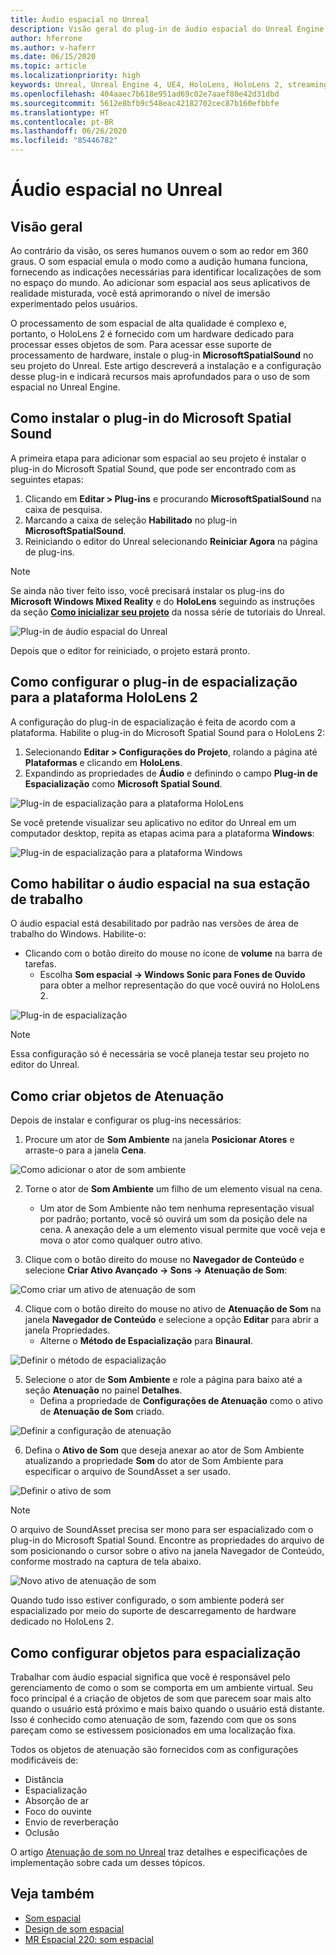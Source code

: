 ```yaml
---
title: Áudio espacial no Unreal
description: Visão geral do plug-in de áudio espacial do Unreal Engine.
author: hferrone
ms.author: v-haferr
ms.date: 06/15/2020
ms.topic: article
ms.localizationpriority: high
keywords: Unreal, Unreal Engine 4, UE4, HoloLens, HoloLens 2, streaming, remoting, mixed reality, development, getting started, features, new project, emulator, documentation, guides, features, holograms, game development
ms.openlocfilehash: 404aaec7b618e951ad69c02e7aaef80e42d31dbd
ms.sourcegitcommit: 5612e8bfb9c548eac42182702cec87b160efbbfe
ms.translationtype: HT
ms.contentlocale: pt-BR
ms.lasthandoff: 06/26/2020
ms.locfileid: "85446782"
---
```

# <a name="spatial-audio-in-unreal"></a>Áudio espacial no Unreal

## <a name="overview"></a>Visão geral

Ao contrário da visão, os seres humanos ouvem o som ao redor em 360 graus. O som espacial emula o modo como a audição humana funciona, fornecendo as indicações necessárias para identificar localizações de som no espaço do mundo. Ao adicionar som espacial aos seus aplicativos de realidade misturada, você está aprimorando o nível de imersão experimentado pelos usuários.  

O processamento de som espacial de alta qualidade é complexo e, portanto, o HoloLens 2 é fornecido com um hardware dedicado para processar esses objetos de som.  Para acessar esse suporte de processamento de hardware, instale o plug-in **MicrosoftSpatialSound** no seu projeto do Unreal. Este artigo descreverá a instalação e a configuração desse plug-in e indicará recursos mais aprofundados para o uso de som espacial no Unreal Engine. 

## <a name="installing-the-microsoft-spatial-sound-plugin"></a>Como instalar o plug-in do Microsoft Spatial Sound 

A primeira etapa para adicionar som espacial ao seu projeto é instalar o plug-in do Microsoft Spatial Sound, que pode ser encontrado com as seguintes etapas: 

1. Clicando em **Editar > Plug-ins** e procurando **MicrosoftSpatialSound** na caixa de pesquisa. 
2. Marcando a caixa de seleção **Habilitado** no plug-in **MicrosoftSpatialSound**. 
3. Reiniciando o editor do Unreal selecionando **Reiniciar Agora** na página de plug-ins. 

> [!NOTE]
> Se ainda não tiver feito isso, você precisará instalar os plug-ins do **Microsoft Windows Mixed Reality** e do **HoloLens** seguindo as instruções da seção **[Como inicializar seu projeto](unreal-uxt-ch2.md)** da nossa série de tutoriais do Unreal.

![Plug-in de áudio espacial do Unreal](images/unreal-spatial-audio-img-01.png)

Depois que o editor for reiniciado, o projeto estará pronto.


## <a name="setting-the-spatialization-plugin-for-hololens-2-platform"></a>Como configurar o plug-in de espacialização para a plataforma HoloLens 2
A configuração do plug-in de espacialização é feita de acordo com a plataforma.  Habilite o plug-in do Microsoft Spatial Sound para o HoloLens 2:
1. Selecionando **Editar > Configurações do Projeto**, rolando a página até **Plataformas** e clicando em **HoloLens**.
2. Expandindo as propriedades de **Áudio** e definindo o campo **Plug-in de Espacialização** como **Microsoft Spatial Sound**.

![Plug-in de espacialização para a plataforma HoloLens](images/unreal-spatial-audio-img-02.png)

Se você pretende visualizar seu aplicativo no editor do Unreal em um computador desktop, repita as etapas acima para a plataforma **Windows**:

![Plug-in de espacialização para a plataforma Windows](images/unreal-spatial-audio-img-05.png)

## <a name="enabling-spatial-audio-on-your-workstation"></a>Como habilitar o áudio espacial na sua estação de trabalho
O áudio espacial está desabilitado por padrão nas versões de área de trabalho do Windows. Habilite-o:
* Clicando com o botão direito do mouse no ícone de **volume** na barra de tarefas. 
    + Escolha **Som espacial -> Windows Sonic para Fones de Ouvido** para obter a melhor representação do que você ouvirá no HoloLens 2.

![Plug-in de espacialização](images/unreal-spatial-audio-img-04.png)

> [!NOTE]
>Essa configuração só é necessária se você planeja testar seu projeto no editor do Unreal.

## <a name="creating-attenuation-objects"></a>Como criar objetos de Atenuação
Depois de instalar e configurar os plug-ins necessários:
1. Procure um ator de **Som Ambiente** na janela **Posicionar Atores** e arraste-o para a janela **Cena**.

![Como adicionar o ator de som ambiente](images/unreal-spatial-audio-img-07.png)

2. Torne o ator de **Som Ambiente** um filho de um elemento visual na cena. 
    * Um ator de Som Ambiente não tem nenhuma representação visual por padrão; portanto, você só ouvirá um som da posição dele na cena. A anexação dele a um elemento visual permite que você veja e mova o ator como qualquer outro ativo.

3.  Clique com o botão direito do mouse no **Navegador de Conteúdo** e selecione **Criar Ativo Avançado -> Sons -> Atenuação de Som**:

![Como criar um ativo de atenuação de som](images/unreal-spatial-audio-img-06.png)

4. Clique com o botão direito do mouse no ativo de **Atenuação de Som** na janela **Navegador de Conteúdo** e selecione a opção **Editar** para abrir a janela Propriedades.
    * Alterne o **Método de Espacialização** para **Binaural**.

![Definir o método de espacialização](images/unreal-spatial-audio-img-03.png)

5. Selecione o ator de **Som Ambiente** e role a página para baixo até a seção **Atenuação** no painel **Detalhes**. 
    * Defina a propriedade de **Configurações de Atenuação** como o ativo de **Atenuação de Som** criado.

![Definir a configuração de atenuação](images/unreal-spatial-audio-img-08.png)

6. Defina o **Ativo de Som** que deseja anexar ao ator de Som Ambiente atualizando a propriedade **Som** do ator de Som Ambiente para especificar o arquivo de SoundAsset a ser usado.

![Definir o ativo de som](images/unreal-spatial-audio-img-09.png)

> [!NOTE] 
> O arquivo de SoundAsset precisa ser mono para ser espacializado com o plug-in do Microsoft Spatial Sound. Encontre as propriedades do arquivo de som posicionando o cursor sobre o ativo na janela Navegador de Conteúdo, conforme mostrado na captura de tela abaixo.

![Novo ativo de atenuação de som](images/unreal-spatial-audio-img-10.png)

Quando tudo isso estiver configurado, o som ambiente poderá ser espacializado por meio do suporte de descarregamento de hardware dedicado no HoloLens 2.

## <a name="configuring-objects-for-spatialization"></a>Como configurar objetos para espacialização
Trabalhar com áudio espacial significa que você é responsável pelo gerenciamento de como o som se comporta em um ambiente virtual. Seu foco principal é a criação de objetos de som que parecem soar mais alto quando o usuário está próximo e mais baixo quando o usuário está distante. Isso é conhecido como atenuação de som, fazendo com que os sons pareçam como se estivessem posicionados em uma localização fixa.

Todos os objetos de atenuação são fornecidos com as configurações modificáveis de:
* Distância
* Espacialização
* Absorção de ar
* Foco do ouvinte
* Envio de reverberação
* Oclusão

O artigo [Atenuação de som no Unreal](https://docs.unrealengine.com/Engine/Audio/DistanceModelAttenuation/index.html) traz detalhes e especificações de implementação sobre cada um desses tópicos.


## <a name="see-also"></a>Veja também
* [Som espacial](https://docs.microsoft.com/windows/mixed-reality/spatial-sound)
* [Design de som espacial](https://docs.microsoft.com/windows/mixed-reality/spatial-sound-design)
* [MR Espacial 220: som espacial](https://docs.microsoft.com/windows/mixed-reality/holograms-220)
